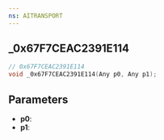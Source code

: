```yaml
---
ns: AITRANSPORT
---
```

## _0x67F7CEAC2391E114

```c
// 0x67F7CEAC2391E114
void _0x67F7CEAC2391E114(Any p0, Any p1);
```

## Parameters
* **p0**:
* **p1**:
